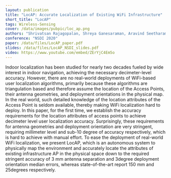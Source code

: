 ```yaml
---
layout: publication
title: "LocAP: Accurate Localization of Existing WiFi Infrastructure"
short_title: "LocAP"
tags: Wireless-Sensing
cover: /data/images/pubpic/loc_ap.png
authors: "Shrivatsan Rajagopalan, Shreya Ganesaraman, Aravind Seetharaman, Roshan Ayyalasomayajula, Aditya Arun, Chenfeng Wu, Dinesh Bharadia"
conference: "NSDI 2020"
paper: /data/files/LocAP_paper.pdf
slides: /data/files/LocAP_NSDI_slides.pdf
video: https://www.youtube.com/embed/ZErYjC4Em5o
---
```


Indoor localization has been studied for nearly two decades fueled by wide interest in indoor navigation, achieving the necessary decimeter-level accuracy. However, there are no real-world deployments of WiFi-based user localization algorithms, primarily because these algorithms are triangulation based and therefore assume the location of the Access Points, their antenna geometries, and deployment orientations in the physical map. In the real world, such detailed knowledge of the location attributes of the Access Point is seldom available, thereby making WiFi localization hard to deploy. In this paper, for the first time, we establish the accuracy requirements for the location attributes of access points to achieve decimeter level user localization accuracy. Surprisingly, these requirements for antenna geometries and deployment orientation are very stringent, requiring millimeter level and sub-10 degree of accuracy respectively, which is hard to achieve with manual effort. To ease the deployment of real-world WiFi localization, we present LocAP, which is an autonomous system to physically map the environment and accurately locate the attributes of existing infrastructure AP in the physical space down to the required stringent accuracy of 3 mm antenna separation and 3degree deployment orientation median errors, whereas state-of-the-art report 150 mm and 25degrees respectively.